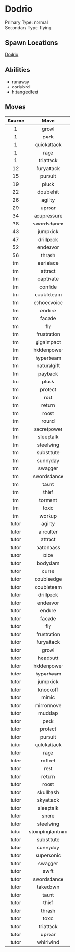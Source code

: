 # Dodrio  
Primary Type: normal  
Secondary Type: flying  
  
## Spawn Locations  
[Dodrio](/data/spawn_presets/dodrio.md)  
  
## Abilities  
  * runaway
  * earlybird
  * h:tangledfeet
  
  
## Moves  
  
| Source | Move |  
|:---:|:---:|  
| 1 | growl |  
| 1 | peck |  
| 1 | quickattack |  
| 1 | rage |  
| 1 | triattack |  
| 12 | furyattack |  
| 15 | pursuit |  
| 19 | pluck |  
| 22 | doublehit |  
| 26 | agility |  
| 29 | uproar |  
| 34 | acupressure |  
| 38 | swordsdance |  
| 43 | jumpkick |  
| 47 | drillpeck |  
| 52 | endeavor |  
| 56 | thrash |  
| tm | aerialace |  
| tm | attract |  
| tm | captivate |  
| tm | confide |  
| tm | doubleteam |  
| tm | echoedvoice |  
| tm | endure |  
| tm | facade |  
| tm | fly |  
| tm | frustration |  
| tm | gigaimpact |  
| tm | hiddenpower |  
| tm | hyperbeam |  
| tm | naturalgift |  
| tm | payback |  
| tm | pluck |  
| tm | protect |  
| tm | rest |  
| tm | return |  
| tm | roost |  
| tm | round |  
| tm | secretpower |  
| tm | sleeptalk |  
| tm | steelwing |  
| tm | substitute |  
| tm | sunnyday |  
| tm | swagger |  
| tm | swordsdance |  
| tm | taunt |  
| tm | thief |  
| tm | torment |  
| tm | toxic |  
| tm | workup |  
| tutor | agility |  
| tutor | aircutter |  
| tutor | attract |  
| tutor | batonpass |  
| tutor | bide |  
| tutor | bodyslam |  
| tutor | curse |  
| tutor | doubleedge |  
| tutor | doubleteam |  
| tutor | drillpeck |  
| tutor | endeavor |  
| tutor | endure |  
| tutor | facade |  
| tutor | fly |  
| tutor | frustration |  
| tutor | furyattack |  
| tutor | growl |  
| tutor | headbutt |  
| tutor | hiddenpower |  
| tutor | hyperbeam |  
| tutor | jumpkick |  
| tutor | knockoff |  
| tutor | mimic |  
| tutor | mirrormove |  
| tutor | mudslap |  
| tutor | peck |  
| tutor | protect |  
| tutor | pursuit |  
| tutor | quickattack |  
| tutor | rage |  
| tutor | reflect |  
| tutor | rest |  
| tutor | return |  
| tutor | roost |  
| tutor | skullbash |  
| tutor | skyattack |  
| tutor | sleeptalk |  
| tutor | snore |  
| tutor | steelwing |  
| tutor | stompingtantrum |  
| tutor | substitute |  
| tutor | sunnyday |  
| tutor | supersonic |  
| tutor | swagger |  
| tutor | swift |  
| tutor | swordsdance |  
| tutor | takedown |  
| tutor | taunt |  
| tutor | thief |  
| tutor | thrash |  
| tutor | toxic |  
| tutor | triattack |  
| tutor | uproar |  
| tutor | whirlwind |  
  
